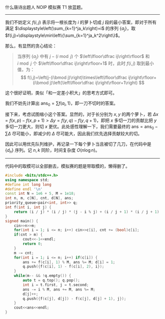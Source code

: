 什么唐诗出题人 NOIP 模拟赛 T1 放蓝题。

---

我们不妨定义 $f(i,j)$ 表示将一根长度为 $i$ 的萝卜切成 $j$ 段的最小答案，即对于所有满足 $\displaystyle\left(\sum_{k=1}^ja_k\right)=i$ 的序列 $\{a_j\}$，取 $f(i,j)=\displaystyle\min\left\{\sum_{k=1}^ja_k^2\right\}$。

那么，有显然的贪心结论：

> 当序列 $\{a_j\}$ 中有 $j-(i\bmod j)$ 个 $\left\lfloor\dfrac ij\right\rfloor$ 和 $i\bmod j$ 个 $\left\lfloor\dfrac ij\right\rfloor+1$ 时，此时 $f(i,j)$ 取到最小值，为：
> $$
>   f(i,j)=\left(j-(i\bmod j)\right)\times\left\lfloor\dfrac ij\right\rfloor+(i\bmod j)\left(\left\lfloor\dfrac ij\right\rfloor+1\right)
> $$

这个很好证明，类似「和一定差小积大」的思考方式即可。

我们不妨先计算出 $\text{ans}_0=\sum f(a_i,1)$，即一刀不切时的答案。

接下来，考虑试图缩小这个答案。显然的，对于长分别为 $x,y$ 的两个萝卜，若 $\Delta x=f(x,p)-f(x,p+1)>\Delta y=f(y,q)-f(y,q+1)$，即把 $x$ 多切一刀的贡献比把 $y$ 多切一刀更大，则切 $x$ 更优。此处感性理解一下，我们需要最终的 $\text{ans}=\text{ans}_0-\sum\Delta$ 尽可能小，即减少的 $\Delta$ 尽可能大，因此我们优先选择贡献较大的切。

因此可以用优先队列维护，再记录一下每个萝卜当且被切了几刀，在代码中是 $\{d_n\}$ 序列。记 $n,k$ 同阶，时间复杂度 $O(n\log n)$。

---

代码中的取模可以全部删去，模拟赛的题是带取模的，懒得删了。

```cpp
#include <bits/stdc++.h>
using namespace std;
#define int long long
#define endl '\n'
const int N = 1e6 + 5, M = 1e18;
int n, m, c[N], cnt, d[N], ans;
priority_queue<pair<int, int>> q;
int f(int i, int j) {
	return (i / j) * (i / j) * (j - i % j) + (i / j + 1) * (i / j + 1) * (i % j);
}
signed main() {
	cin>>n>>m;
	for(int i = 1; i <= n; i++) cin>>c[i], cnt += (bool)c[i];
	if(cnt > m) {
		cout<<-1<<endl;
		return 0;
	}
	m -= cnt;
	for(int i = 1; i <= n; i++) if(c[i]) {
		ans += f(c[i], 1) % M, ans %= M; d[i] = 1;
		q.push({f(c[i], 1) - f(c[i], 2), i});
	}
	while(m-- && !q.empty()) {
		auto t = q.top(); q.pop(); 
		int i = t.first, j = t.second;
        ans -= i % M, ans += M, ans %= M;
		d[j]++;
        q.push({f(c[j], d[j]) - f(c[j], d[j] + 1), j});
    }
	cout<<ans<<endl;
}
```